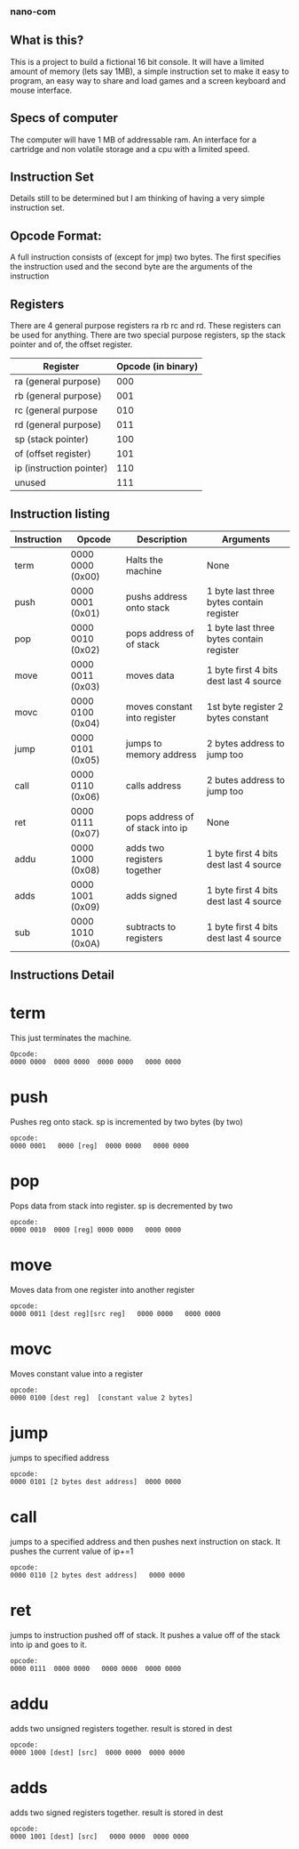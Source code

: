 ### nano-com
## What is this?
This is a project to build a fictional 16 bit console. It will have a limited amount of memory (lets say 1MB), 
a simple instruction set to make it easy to program, an easy way to share and load games and a screen keyboard and mouse interface.

## Specs of computer
The computer will have 1 MB of addressable ram. An interface for a cartridge and non volatile storage and a cpu with a limited speed.

## Instruction Set
Details still to be determined but I am thinking of having a very simple instruction set. 

## Opcode Format:
A full instruction consists of (except for jmp) two bytes. The first specifies the instruction used and the second byte are 
the arguments of the instruction

## Registers
There are 4 general purpose registers ra rb rc and rd. These registers can be used for anything. There are two special purpose
registers, sp the stack pointer and of, the offset register.

| Register                 | Opcode (in binary) |
| ------------------------ | ------------------ |
| ra (general purpose)     |   000              |
| rb (general purpose)     |   001              |
| rc (general purpose      |   010              |
| rd (general purpose)     |   011              |
| sp (stack pointer)       |   100              |
| of (offset register)     |   101              |
| ip (instruction pointer) |   110              |
| unused                   |   111              |

## Instruction listing

| Instruction          | Opcode                | Description                      | Arguments                                |
| -------------------- | --------------------- | -------------------------------- | ---------------------------------------- |
| term                 |  0000 0000  (0x00)    | Halts the machine                | None                                     |
| push                 |  0000 0001  (0x01)    | pushs address onto stack         | 1 byte last three bytes contain register |
| pop                  |  0000 0010  (0x02)    | pops address of of stack         | 1 byte last three bytes contain register |`
| move                 |  0000 0011  (0x03)    | moves data                       | 1 byte first 4 bits dest last 4 source   |
| movc                 |  0000 0100  (0x04)    | moves constant into register     | 1st byte register 2 bytes constant       |
| jump                 |  0000 0101  (0x05)    | jumps to memory address          | 2 bytes address to jump too              |
| call                 |  0000 0110  (0x06)    | calls address                    | 2 butes address to jump too              |
| ret                  |  0000 0111  (0x07)    | pops address of of stack into ip | None                                     |
| addu                 |  0000 1000  (0x08)    | adds two registers together      | 1 byte first 4 bits dest last 4 source   |
| adds                 |  0000 1001  (0x09)    | adds signed                      | 1 byte first 4 bits dest last 4 source   |
| sub                  |  0000 1010  (0x0A)    | subtracts to registers           | 1 byte first 4 bits dest last 4 source   |

## Instructions Detail

# term
This just terminates the machine.
```
Opcode: 
0000 0000  0000 0000  0000 0000   0000 0000
````

# push
Pushes reg onto stack. sp is incremented by two bytes (by two)
```
opcode:
0000 0001   0000 [reg]  0000 0000   0000 0000
```

# pop
Pops data from stack into register. sp is decremented by two
```
opcode:
0000 0010  0000 [reg] 0000 0000   0000 0000

```

# move
Moves data from one register into another register
```
opcode:
0000 0011 [dest reg][src reg]   0000 0000   0000 0000
```

# movc
Moves constant value into a register
```
opcode:
0000 0100 [dest reg]  [constant value 2 bytes]
```

# jump
jumps to specified address
```
opcode:
0000 0101 [2 bytes dest address]  0000 0000
```

# call
jumps to a specified address and then pushes next instruction on stack. It pushes the current value of ip+=1
```
opcode:
0000 0110 [2 bytes dest address]   0000 0000
```

# ret
jumps to instruction pushed off of stack. It pushes a value off of the stack into ip and goes to it.
```
opcode:
0000 0111  0000 0000   0000 0000  0000 0000
```
# addu
adds two unsigned registers together. result is stored in dest
```
opcode:
0000 1000 [dest] [src]  0000 0000  0000 0000
```

# adds
adds two signed registers together. result is stored in dest
```
opcode:
0000 1001 [dest] [src]   0000 0000  0000 0000
```
